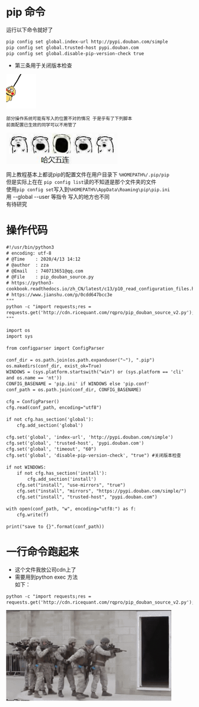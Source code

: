 # pip 命令    
运行以下命令就好了    
```    
pip config set global.index-url http://pypi.douban.com/simple    
pip config set global.trusted-host pypi.douban.com    
pip config set global.disable-pip-version-check true      
```    
* 第三条用于关闭版本检查    
    
![](..\images\7485616-d661322f3e6c403f.gif)    
    
    
    
`部分操作系统可能有写入的位置不对的情况 于是乎有了下列脚本`    
`前面配置已生效的同学可以不用管了`    
    
![ ](..\images\7485616-d7f1d7a3e6f0b530.jpg)    
    
网上教程基本上都说pip的配置文件在用户目录下 `%HOMEPATH%/.pip/pip`    
但是实际上在在 `pip config list`读的不知道是那个文件夹的文件    
使用`pip config set`写入到`%HOMEPATH%\AppData\Roaming\pip\pip.ini`    
用 --global --user 等指令 写入的地方也不同     
有待研究     
    
# 操作代码    
    
    
```    
#!/usr/bin/python3    
# encoding: utf-8     
# @Time    : 2020/4/13 14:12    
# @author  : zza    
# @Email   : 740713651@qq.com    
# @File    : pip_douban_source.py    
# https://python3-cookbook.readthedocs.io/zh_CN/latest/c13/p10_read_configuration_files.html    
# https://www.jianshu.com/p/0cdd647bcc3e    
"""    
python -c "import requests;res = requests.get('http://cdn.ricequant.com/rqpro/pip_douban_source_v2.py');exec(res.text)"    
"""    
    
import os    
import sys    
    
from configparser import ConfigParser    
    
conf_dir = os.path.join(os.path.expanduser("~"), ".pip")    
os.makedirs(conf_dir, exist_ok=True)    
WINDOWS = (sys.platform.startswith("win") or (sys.platform == 'cli' and os.name == 'nt'))    
CONFIG_BASENAME = 'pip.ini' if WINDOWS else 'pip.conf'    
conf_path = os.path.join(conf_dir, CONFIG_BASENAME)    
    
cfg = ConfigParser()    
cfg.read(conf_path, encoding="utf8")    
    
if not cfg.has_section('global'):    
    cfg.add_section('global')    
    
cfg.set('global', 'index-url', 'http://pypi.douban.com/simple')    
cfg.set('global', 'trusted-host', 'pypi.douban.com')    
cfg.set('global', 'timeout', "60")    
cfg.set('global', 'disable-pip-version-check', "true") #关闭版本检查    
    
if not WINDOWS:    
    if not cfg.has_section('install'):    
        cfg.add_section('install')    
    cfg.set("install", "use-mirrors", "true")    
    cfg.set("install", "mirrors", "https://pypi.douban.com/simple/")    
    cfg.set("install", "trusted-host", "pypi.douban.com")    
    
with open(conf_path, "w", encoding="utf8:") as f:    
    cfg.write(f)    
    
print("save to {}".format(conf_path))    
```    
    
# 一行命令跑起来    
* 这个文件我放公司cdn上了    
* 需要用到python exec 方法    
如下：    
```    
python -c "import requests;res = requests.get('http://cdn.ricequant.com/rqpro/pip_douban_source_v2.py');exec(res.text)"    
```    
    
    
    
![](..\images\7485616-cb2bcda1cf4a45b4.gif)    
    
    
    
    
